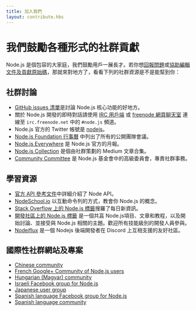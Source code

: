 ```yaml
---
title: 加入我們
layout: contribute.hbs
---
```


# 我們鼓勵各種形式的社群貢獻

Node.js 是個包容的大家庭，我們鼓勵用戶一展長才。若你想[回報問題](https://github.com/nodejs/node/issues)或[協助編輯文件及貢獻原始碼](/zh-tw/get-involved/contribute/)，那就來對地方了，看看下列的社群資源是不是能幫到你：

## 社群討論

- [GitHub issues 清單](https://github.com/nodejs/node/issues)是討論 Node.js 核心功能的好地方。
- 關於 Node.js 開發的即時對話請使用 [IRC 用戶端](http://en.wikipedia.org/wiki/Comparison_of_Internet_Relay_Chat_clients) 或 [freenode 網頁聊天室](http://webchat.freenode.net/?channels=node.js) 連線至 `irc.freenode.net` 中的 `#node.js` 頻道。
- Node.js 官方的 Twitter 帳號是 [nodejs](https://twitter.com/nodejs)。
- [Node.js Foundation 行事曆](https://nodejs.org/calendar) 中列出了所有的公開團隊會議。
- [Node.js Everywhere](https://newsletter.nodejs.org) 是 Node.js 官方的月報。
- [Node.js Collection](https://medium.com/the-node-js-collection) 是個由社群策劃的 Medium 文章合集。
- [Community Committee](https://github.com/nodejs/community-committee) 是 Node.js 基金會中的高級委員會，專責社群事務。


## 學習資源

- [官方 API 參考文件](/api)中詳細介紹了 Node API。
- [NodeSchool.io](http://nodeschool.io) 以互動命令列的方式，教會你 Node.js 的概念。
- [Stack Overflow 上的 Node.js 標籤](http://stackoverflow.com/questions/tagged/node.js)搜羅了每日新資訊。
- [開發社區上的 Node.js 標籤](https://dev.to/t/node) 是一個共亯 Node.js項目、文章和教程，以及開始討論、並接受與 Node.js 相關的主題。歡迎所有技能級別的開發人員參與。
- [Nodeiflux](https://discordapp.com/invite/vUsrbjd) 是一個 Nodejs 後端開發者在 Discord 上互相支援的友好社區。


## 國際性社群網站及專案

- [Chinese community](http://cnodejs.org)
- [French Google+ Community of Node.js users](https://plus.google.com/communities/113346206415381691435)
- [Hungarian (Magyar) community](http://nodehun.blogspot.com/)
- [Israeli Facebook group for Node.js](https://www.facebook.com/groups/node.il/)
- [Japanese user group](http://nodejs.jp/)
- [Spanish language Facebook group for Node.js](https://www.facebook.com/groups/node.es/)
- [Spanish language community](http://nodehispano.com)
